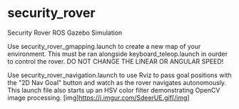 # security_rover
Security Rover ROS Gazebo Simulation

Use security_rover_gmapping.launch to create a new map of your environment. 
This must be ran alongside keyboard_teleop.launch in ourder to control the rover.
DO NOT CHANGE THE LINEAR OR ANGULAR SPEED!

Use security_rover_navigation.launch to use Rviz to pass goal positions with the
"2D Nav Goal" button and watch as the rover navigates autonomously. This launch file
also starts up an HSV color filter demonstrating OpenCV image processing.
[img]https://i.imgur.com/SdeerUE.gif[/img]

